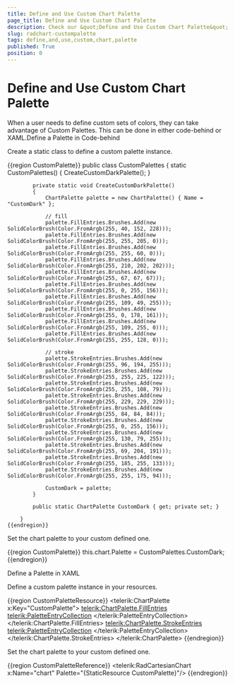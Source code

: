 ```yaml
---
title: Define and Use Custom Chart Palette
page_title: Define and Use Custom Chart Palette
description: Check our &quot;Define and Use Custom Chart Palette&quot; documentation article for RadChart for UWP control.
slug: radchart-custompalette
tags: define,and,use,custom,chart,palette
published: True
position: 0
---
```


# Define and Use Custom Chart Palette



When a user needs to define custom sets of colors, they can take advantage of Custom Palettes. This can be done in either code-behind or XAML.Define a Palette in Code-behind

Create a static class to define a custom palette instance.

{{region CustomPalette}}
	    public class CustomPalettes
	    {
	        static CustomPalettes()
	        {
	            CreateCustomDarkPalette();
	        }
	
	        private static void CreateCustomDarkPalette()
	        {
	            ChartPalette palette = new ChartPalette() { Name = "CustomDark" };
	
	            // fill
	            palette.FillEntries.Brushes.Add(new SolidColorBrush(Color.FromArgb(255, 40, 152, 228)));
	            palette.FillEntries.Brushes.Add(new SolidColorBrush(Color.FromArgb(255, 255, 205, 0)));
	            palette.FillEntries.Brushes.Add(new SolidColorBrush(Color.FromArgb(255, 255, 60, 0)));
	            palette.FillEntries.Brushes.Add(new SolidColorBrush(Color.FromArgb(255, 210, 202, 202)));
	            palette.FillEntries.Brushes.Add(new SolidColorBrush(Color.FromArgb(255, 67, 67, 67)));
	            palette.FillEntries.Brushes.Add(new SolidColorBrush(Color.FromArgb(255, 0, 255, 156)));
	            palette.FillEntries.Brushes.Add(new SolidColorBrush(Color.FromArgb(255, 109, 49, 255)));
	            palette.FillEntries.Brushes.Add(new SolidColorBrush(Color.FromArgb(255, 0, 178, 161)));
	            palette.FillEntries.Brushes.Add(new SolidColorBrush(Color.FromArgb(255, 109, 255, 0)));
	            palette.FillEntries.Brushes.Add(new SolidColorBrush(Color.FromArgb(255, 255, 128, 0)));
	
	            // stroke
	            palette.StrokeEntries.Brushes.Add(new SolidColorBrush(Color.FromArgb(255, 96, 194, 255)));
	            palette.StrokeEntries.Brushes.Add(new SolidColorBrush(Color.FromArgb(255, 255, 225, 122)));
	            palette.StrokeEntries.Brushes.Add(new SolidColorBrush(Color.FromArgb(255, 255, 108, 79)));
	            palette.StrokeEntries.Brushes.Add(new SolidColorBrush(Color.FromArgb(255, 229, 229, 229)));
	            palette.StrokeEntries.Brushes.Add(new SolidColorBrush(Color.FromArgb(255, 84, 84, 84)));
	            palette.StrokeEntries.Brushes.Add(new SolidColorBrush(Color.FromArgb(255, 0, 255, 156)));
	            palette.StrokeEntries.Brushes.Add(new SolidColorBrush(Color.FromArgb(255, 130, 79, 255)));
	            palette.StrokeEntries.Brushes.Add(new SolidColorBrush(Color.FromArgb(255, 69, 204, 191)));
	            palette.StrokeEntries.Brushes.Add(new SolidColorBrush(Color.FromArgb(255, 185, 255, 133)));
	            palette.StrokeEntries.Brushes.Add(new SolidColorBrush(Color.FromArgb(255, 255, 175, 94)));
	
	            CustomDark = palette;
	        }
	
	        public static ChartPalette CustomDark { get; private set; }
	
	    }
	{{endregion}}



Set the chart palette to your custom defined one.

{{region CustomPalette}}
	            this.chart.Palette = CustomPalettes.CustomDark;
	{{endregion}}

Define a Palette in XAML

Define a custom palette instance in your resources.

{{region CustomPaletteResource}}
	        <telerik:ChartPalette x:Key="CustomPalette">
	            <telerik:ChartPalette.FillEntries>
	                <telerik:PaletteEntryCollection>
	                    <SolidColorBrush Color="Green"></SolidColorBrush>
	                    <SolidColorBrush Color="Gray"></SolidColorBrush>
	                    <SolidColorBrush Color="Blue"></SolidColorBrush>
	                    <SolidColorBrush Color="Red"></SolidColorBrush>
	                </telerik:PaletteEntryCollection>
	            </telerik:ChartPalette.FillEntries>
	            <telerik:ChartPalette.StrokeEntries>
	                <telerik:PaletteEntryCollection>
	                    <SolidColorBrush Color="LightGreen"></SolidColorBrush>
	                    <SolidColorBrush Color="LightGray"></SolidColorBrush>
	                    <SolidColorBrush Color="LightBlue"></SolidColorBrush>
	                    <SolidColorBrush Color="OrangeRed"></SolidColorBrush>
	                </telerik:PaletteEntryCollection>
	            </telerik:ChartPalette.StrokeEntries>
	        </telerik:ChartPalette>
	{{endregion}}



Set the chart palette to your custom defined one.

{{region CustomPaletteReference}}
	        <telerik:RadCartesianChart x:Name="chart" Palette="{StaticResource CustomPalette}"/>
	{{endregion}}


